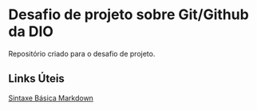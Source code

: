 # Desafio de projeto sobre Git/Github da DIO
Repositório criado para o desafio de projeto.

## Links Úteis

[Sintaxe Básica Markdown](https://www.markdownguide.org/basic-syntax/)

